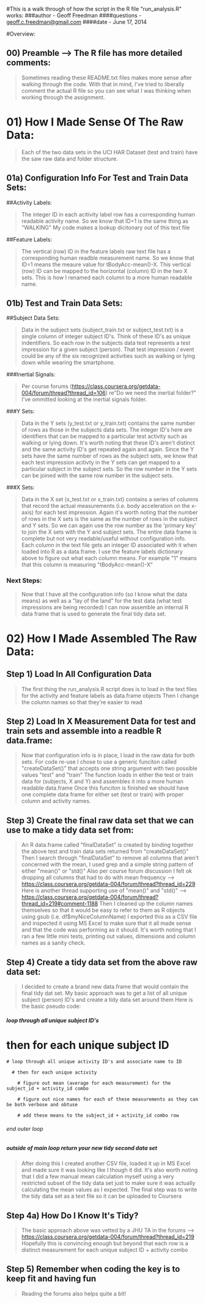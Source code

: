 #This is a walk through of how the script in the R file "run_analysis.R" works:
###author - Geoff Freedman
####questions - geoff.c.freedman@gmail.com
####date - June 17, 2014

#Overview:

## 00) Preamble --> The R file has more detailed comments:
> Sometimes reading these README.txt files makes more sense after walking through the code.
> With that in mind, I've tried to liberally comment the actual R file so you can see what I was thinking when working through the assignment.

# 01) How I Made Sense Of The Raw Data:

> Each of the two data sets in the UCI HAR Dataset (test and train) have the saw raw data and folder structure.

## 01a) Configuration Info For Test and Train Data Sets:

##Activity Labels:
> The integer ID in each acitivity label row has a corresponding human readable activity name. So we know that ID=1 is the same thing as "WALKING"
> My code makes a lookup dicitonary out of this text file

##Feature Labels:
> The vertical (row) ID in the feature labels raw text file has a corresponding human readble measurement name. So we know that ID=1 means the meaure value for tBodyAcc-mean()-X.
> This vertical (row) ID can be mapped to the horizontal (column) ID in the two X sets. This is how I renamed each column to a more human readable name.


## 01b) Test and Train Data Sets:

##Subject Data Sets:
> Data in the subject sets (subject_train.txt or subject_test.txt) is a single column of integer subject ID's. Think of these ID's as unique indentifiers. So each row in the subjects data test represents a test impression for a given subject (person). That test impression / event could be any of the six recognized activities such as walking or lying down while wearing the smartphone. 

###Inertial Signals:
> Per course forums (https://class.coursera.org/getdata-004/forum/thread?thread_id=106) re"Do we need the inertial folder?" I've ommitted looking at the inertial signals folder.

###Y Sets:
> Data in the Y sets (y_test.txt or y_train.txt) contains the same number of rows as those in the subjects data sets. The integer ID's here are identifiers that can be mapped to a particular test activity such as walking or lying down. It's worth noting that these ID's aren't distinct and the same activity ID's get repeated again and again. Since the Y sets have the same number of rows as the subject sets, we know that each test impression acitivty in the Y sets can get mapped to a particular subject in the subject sets. So the row number in the Y sets can be joined with the same row number in the subject sets. 


###X Sets:
>Data in the X set (x_test.txt or x_train.txt) contains a series of columns that record the actual measurements (i.e. body acceleration on the x-axis) for each test impression. Again it's worth noting that the number of rows in the X sets is the same as the number of rows in the subject and Y sets. So we can again use the row number as the 'primary key' to join the X sets with the Y and subject sets. The entire data frame is complete but not very readable/useful without configuration info. 
> Each column in the text file gets an integer ID associated with it when loaded into R as a data.frame. I use the feature labels dictionary above to figure out what each column means. For example "1" means that this column is measuring "tBodyAcc-mean()-X"


### Next Steps:
> Now that I have all the configuration info (so I know what the data means) as well as a "lay of the land" for the test data (what test impressions are being recorded) I can now assemble an internal R data frame that is used to generate the final tidy data set.


# 02) How I Made Assembled The Raw Data:

## Step 1) Load In All Configuration Data
> The first thing the run_analysis.R script does is to load in the text files for the activity and feature labels as data.frame objects
> Then I change the column names so that they're easier to read

## Step 2) Load In X Measurement Data for test and train sets and assemble into a readble R data.frame:
> Now that configuration info is in place, I load in the raw data for both sets.
> For code re-use I chose to use a generic funciton called "createDataSet()" that accepts one string argument with two possible values "test" and "train"
> The function loads in either the test or train data for (subjects, X and Y) and assembles it into a more human readable data.frame
> Once this funciton is finished we should have one complete data frame for either set (test or train) with proper column and activity names. 

## Step 3) Create the final raw data set that we can use to make a tidy data set from:
> An R data.frame called "finalDataSet" is created by binding together the above test and train data sets returned from "createDataSet()"
> Then I search through "finalDataSet" to remove all columns that aren't concerned with the mean, I used grep and a simple string pattern of either "mean()" or "std()"
> Also per course forum discussion I felt ok dropping all columns that had to do with mean frequency --> https://class.coursera.org/getdata-004/forum/thread?thread_id=229
> Here is another thread supporting use of "mean()" and "std()" --> https://class.coursera.org/getdata-004/forum/thread?thread_id=219#comment-1188
> Then I cleaned up the column names themselves so that it would be easy to refer to them as R objects using gsub (i.e. df$myNiceColumnName)
> I exported this as a CSV file and inspected it using MS Excel to make sure that it all made sense and that the code was performing as it should.
> It's worth noting that I ran a few little mini tests, printing out values, dimensions and column names as a sanity check.

## Step 4) Create a tidy data set from the above raw data set:
> I decided to create a brand new data.frame that would contain the final tidy dat set.
> My basic approach was to get a list of all unique subject (person) ID's and create a tidy data set around them
> Here is the basic pseudo code:
##### loop through all unique subject ID's

  # then for each unique subject ID

    # loop through all unique activity ID's and associate name to ID

      # then for each unique activity

        # figure out mean (average for each measurement) for the subject_id + activity_id combo

        # figure out nice names for each of these measurements as they can be both verbose and obtuse

        # add these means to the subject_id + activity_id combo row

###### end outer loop

##### outside of main loop return your new tidy second data set

>After doing this I created another CSV file, loaded it up in MS Excel and made sure it was looking like I though it did.
>It's also worth noting that I did a few manual mean calculation myself using a very restricted subset of the tidy data set just to make sure it was actually calculating the mean values as I expected.
>The final step was to write the tidy data set as a text file so it can be uploaded to Coursera

## Step 4a) How Do I Know It's Tidy?
> The basic approach above was vetted by a JHU TA in the forums --> https://class.coursera.org/getdata-004/forum/thread?thread_id=219
> Hopefully this is convincing enough but beyond that each row is a distinct measurement for each unique subject ID + activity combo 

## Step 5) Remember when coding the key is to keep fit and having fun
> Reading the forums also helps quite a bit!